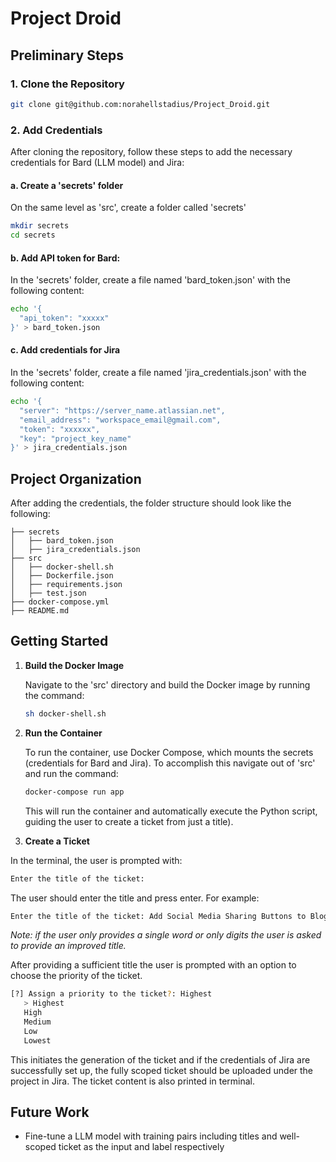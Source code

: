 # Project Droid

## Preliminary Steps

### 1. Clone the Repository

```bash
git clone git@github.com:norahellstadius/Project_Droid.git
```

### 2. Add Credentials

After cloning the repository, follow these steps to add the necessary credentials for Bard (LLM model) and Jira:

#### a. Create a 'secrets' folder

On the same level as 'src', create a folder called 'secrets'

```bash
mkdir secrets
cd secrets
```

#### b. Add API token for Bard:

In the 'secrets' folder, create a file named 'bard_token.json' with the following content:

```bash
echo '{
  "api_token": "xxxxx"
}' > bard_token.json
```

#### c. Add credentials for Jira

In the 'secrets' folder, create a file named 'jira_credentials.json' with the following content:

```bash
echo '{
  "server": "https://server_name.atlassian.net",
  "email_address": "workspace_email@gmail.com",
  "token": "xxxxxx",
  "key": "project_key_name"
}' > jira_credentials.json
```

## Project Organization

After adding the credentials, the folder structure should look like the following: 

```
├── secrets
│   ├── bard_token.json
│   ├── jira_credentials.json
├── src
│   ├── docker-shell.sh
│   ├── Dockerfile.json
│   ├── requirements.json
│   ├── test.json
├── docker-compose.yml
├── README.md
```

## Getting Started 

1. **Build the Docker Image**

   Navigate to the 'src' directory and build the Docker image by running the command:

   ```bash
   sh docker-shell.sh
   ```

2. **Run the Container**

   To run the container, use Docker Compose, which mounts the secrets (credentials for Bard and Jira). To accomplish this navigate out of 'src' and run the command:

   ```bash
   docker-compose run app
   ```

   This will run the container and automatically execute the Python script, guiding the user to create a ticket from just a title).

3. **Create a Ticket**

  In the terminal, the user is prompted with:

  ```bash
  Enter the title of the ticket:
  ```

  The user should enter the title and press enter. For example:

  ```bash
  Enter the title of the ticket: Add Social Media Sharing Buttons to Blog Posts
  ```

  *Note: if the user only provides a single word or only digits the user is asked to provide an improved title.* 

  After providing a sufficient title the user is prompted with an option to choose the priority of the ticket. 

   ```bash
  [?] Assign a priority to the ticket?: Highest
      > Highest
      High
      Medium
      Low
      Lowest
  ```

  This initiates the generation of the ticket and if the credentials of Jira are successfully set up, the fully scoped ticket should be uploaded under the project in Jira. The ticket content is also printed in terminal. 

## Future Work 
- Fine-tune a LLM model with training pairs including titles and well-scoped ticket as the input and label respectively


